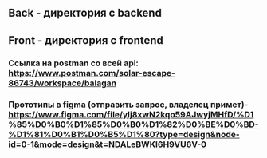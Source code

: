 ## Back - директория с backend 
## Front - директория с frontend 

### Ссылка на postman со всей api: https://www.postman.com/solar-escape-86743/workspace/balagan

### Прототипы в figma (отправить запрос, владелец примет)- https://www.figma.com/file/yIj8xwN2kqo59AJwyjMHfD/%D1%85%D0%B0%D1%85%D0%B0%D1%82%D0%BE%D0%BD-%D1%81%D0%B1%D0%B5%D1%80?type=design&node-id=0-1&mode=design&t=NDALeBWKl6H9VU6V-0
